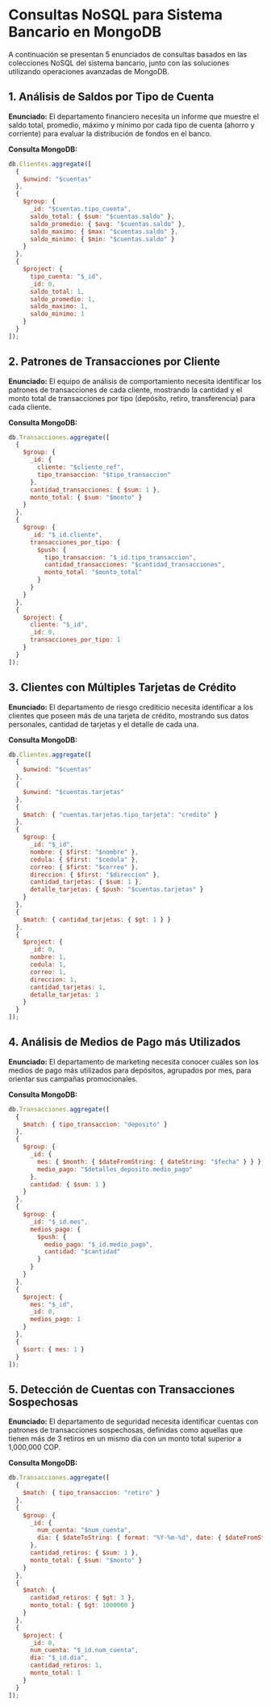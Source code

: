 # Consultas NoSQL para Sistema Bancario en MongoDB

A continuación se presentan 5 enunciados de consultas basados en las colecciones NoSQL del sistema bancario, junto con las soluciones utilizando operaciones avanzadas de MongoDB.

## 1. Análisis de Saldos por Tipo de Cuenta

**Enunciado:** El departamento financiero necesita un informe que muestre el saldo total, promedio, máximo y mínimo por cada tipo de cuenta (ahorro y corriente) para evaluar la distribución de fondos en el banco.

**Consulta MongoDB:**
```javascript
db.Clientes.aggregate([
  { 
    $unwind: "$cuentas" 
  },
  { 
    $group: {
      _id: "$cuentas.tipo_cuenta", 
      saldo_total: { $sum: "$cuentas.saldo" }, 
      saldo_promedio: { $avg: "$cuentas.saldo" }, 
      saldo_maximo: { $max: "$cuentas.saldo" }, 
      saldo_minimo: { $min: "$cuentas.saldo" }  
    }
  },
  { 
    $project: {
      tipo_cuenta: "$_id", 
      _id: 0, 
      saldo_total: 1,
      saldo_promedio: 1,
      saldo_maximo: 1,
      saldo_minimo: 1
    }
  }
]);
```

## 2. Patrones de Transacciones por Cliente

**Enunciado:** El equipo de análisis de comportamiento necesita identificar los patrones de transacciones de cada cliente, mostrando la cantidad y el monto total de transacciones por tipo (depósito, retiro, transferencia) para cada cliente.

**Consulta MongoDB:**
```javascript
db.Transacciones.aggregate([
  {
    $group: {
      _id: {
        cliente: "$cliente_ref", 
        tipo_transaccion: "$tipo_transaccion" 
      },
      cantidad_transacciones: { $sum: 1 }, 
      monto_total: { $sum: "$monto" } 
    }
  },
  {
    $group: {
      _id: "$_id.cliente", 
      transacciones_por_tipo: {
        $push: {
          tipo_transaccion: "$_id.tipo_transaccion",
          cantidad_transacciones: "$cantidad_transacciones",
          monto_total: "$monto_total"
        }
      }
    }
  },
  {
    $project: {
      cliente: "$_id", 
      _id: 0, 
      transacciones_por_tipo: 1
    }
  }
]);
```

## 3. Clientes con Múltiples Tarjetas de Crédito

**Enunciado:** El departamento de riesgo crediticio necesita identificar a los clientes que poseen más de una tarjeta de crédito, mostrando sus datos personales, cantidad de tarjetas y el detalle de cada una.

**Consulta MongoDB:**
```javascript
db.Clientes.aggregate([
  {
    $unwind: "$cuentas" 
  },
  {
    $unwind: "$cuentas.tarjetas" 
  },
  {
    $match: { "cuentas.tarjetas.tipo_tarjeta": "credito" } 
  },
  {
    $group: {
      _id: "$_id", 
      nombre: { $first: "$nombre" }, 
      cedula: { $first: "$cedula" }, 
      correo: { $first: "$correo" }, 
      direccion: { $first: "$direccion" }, 
      cantidad_tarjetas: { $sum: 1 }, 
      detalle_tarjetas: { $push: "$cuentas.tarjetas" } 
    }
  },
  {
    $match: { cantidad_tarjetas: { $gt: 1 } } 
  },
  {
    $project: {
      _id: 0, 
      nombre: 1,
      cedula: 1,
      correo: 1,
      direccion: 1,
      cantidad_tarjetas: 1,
      detalle_tarjetas: 1
    }
  }
]);
```

## 4. Análisis de Medios de Pago más Utilizados

**Enunciado:** El departamento de marketing necesita conocer cuáles son los medios de pago más utilizados para depósitos, agrupados por mes, para orientar sus campañas promocionales.

**Consulta MongoDB:**
```javascript
db.Transacciones.aggregate([
  {
    $match: { tipo_transaccion: "deposito" } 
  },
  {
    $group: {
      _id: {
        mes: { $month: { $dateFromString: { dateString: "$fecha" } } }, 
        medio_pago: "$detalles_deposito.medio_pago" 
      },
      cantidad: { $sum: 1 } 
    }
  },
  {
    $group: {
      _id: "$_id.mes", 
      medios_pago: {
        $push: {
          medio_pago: "$_id.medio_pago",
          cantidad: "$cantidad"
        }
      }
    }
  },
  {
    $project: {
      mes: "$_id", 
      _id: 0, 
      medios_pago: 1
    }
  },
  {
    $sort: { mes: 1 } 
  }
]);
```

## 5. Detección de Cuentas con Transacciones Sospechosas

**Enunciado:** El departamento de seguridad necesita identificar cuentas con patrones de transacciones sospechosas, definidas como aquellas que tienen más de 3 retiros en un mismo día con un monto total superior a 1,000,000 COP.

**Consulta MongoDB:**
```javascript
db.Transacciones.aggregate([
  {
    $match: { tipo_transaccion: "retiro" } 
  },
  {
    $group: {
      _id: {
        num_cuenta: "$num_cuenta", 
        dia: { $dateToString: { format: "%Y-%m-%d", date: { $dateFromString: { dateString: "$fecha" } } } } 
      },
      cantidad_retiros: { $sum: 1 }, 
      monto_total: { $sum: "$monto" } 
    }
  },
  {
    $match: {
      cantidad_retiros: { $gt: 3 }, 
      monto_total: { $gt: 1000000 } 
    }
  },
  {
    $project: {
      _id: 0, 
      num_cuenta: "$_id.num_cuenta", 
      dia: "$_id.dia", 
      cantidad_retiros: 1,
      monto_total: 1
    }
  }
]);
```
